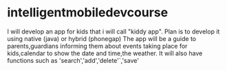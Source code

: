 # intelligentmobiledevcourse
I will develop an app for kids that i will call "kiddy app".
Plan is to develop it using native (java) or hybrid (phonegap)
The app will be a guide to parents,guardians informing them about events taking place for kids,calendar to show the date and time,the weather.
It will also have functions such as 'search','add','delete'`,'save'


